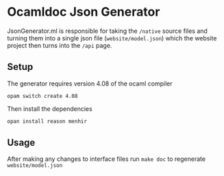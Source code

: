 # Ocamldoc Json Generator

JsonGenerator.ml is responsible for taking the `/native` source files and turning them into a single json file (`website/model.json`) which the website project then turns into the `/api` page.

## Setup

The generator requires version 4.08 of the ocaml compiler
```
opam switch create 4.08
```

Then install the dependencies

```sh
opan install reason menhir
```

## Usage

After making any changes to interface files run `make doc` to regenerate `website/model.json` 